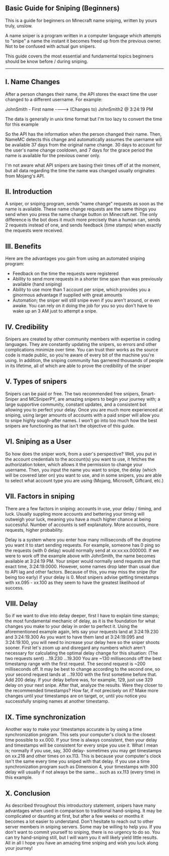 ## Basic Guide for Sniping (Beginners)
This is a guide for beginners on Minecraft name sniping, written by yours truly, unslow.

A name sniper is a program written in a computer language which attempts to "snipe" a name the instant it becomes freed up from the previous owner. Not to be confused with actual gun snipers. 

This guide covers the most essential and fundamental topics beginners should be know before / during sniping.

-------------------------------------------

## I. Name Changes

After a person changes their name, the API stores the exact time the user changed to a different username. For example:

JohnSmith - First name ----> (Changes to) JohnSmith2 @ 3:24:19 PM

The data is generally in unix time format but I'm too lazy to convert the time for this example

So the API has the information when the person changed their name. Then, NameMC detects this change and automatically assumes the username will be available 37 days from the original name change. 30 days to account for the user's name change cooldown, and 7 days for the grace period the name is available for the previous owner only.

I'm not aware what API snipers are basing their times off of at the moment, but all data regarding the time the name was changed usually originates from Mojang's API.

## II. Introduction

A sniper, or sniping program, sends "name change" requests as soon as the name is available.
These name change requests are the same things you send when you press the name change button on Minecraft.net. The only difference is the bot does it much more precisely than a human can, sends 2 requests instead of one, and sends feedback (time stamps) when exactly the requests were received.

## III. Benefits

 Here are the advantages you gain from using an automated sniping program:

- Feedback on the time the requests were registered 
- Ability to send more requests in a shorter time span than was previously available (hand sniping)
- Ability to use more than 1 account per snipe, which provides you a ginormous advantage if supplied with great amounts
- Automation; the sniper will still snipe even if you aren't around, or even awake. You can rely on it doing the job for you so you don't have to wake up an 3 AM just to attempt a snipe.
## IV. Credibility
 
Snipers are created by other community members with expertise in coding languages. They are constantly updating the snipers, so errors and other complications minimize over time. You can trust their works as the source code is made public, so you're aware of every bit of the machine you're using. In addition, the sniping community has garnered thousands of people in its lifetime, all of which are able to prove the credibility of the sniper

## V. Types of snipers

Snipers can be paid or free. The two recommended free snipers, Smart-Sniper and MCSniperPY, are amazing snipers to begin your journey with; a large supportive community, constant updates, and a consistent bot allowing you to perfect your delay. Once you are much more experienced at sniping, using larger amounts of accounts with a paid sniper will allow you to snipe highly sough-after names. I won't go into too much how the best snipers are functioning as that isn't the objective of this guide.

## VI. Sniping as a User
 
So how does the sniper work, from a user's perspective? Well, you put in the account credentials to the account(s) you want to use, it fetches the authorization token, which allows it the permission to change your username. Then, you input the name you want to snipe, the delay (which will be covered later on) you want to use, and in some snipers, you are able to select what account type you are using (Mojang, Microsoft, Giftcard, etc.)
## VII. Factors in sniping
 
There are a few factors in sniping: accounts in use, your delay / timing, and luck. Usually suppling more accounts and bettering your timing will outweigh your luck, meaning you have a much higher chance at being successful. 
Number of accounts is self explanatory. More accounts, more requests, higher probability.

Delay is a system where you enter how many milliseconds off the droptime you want it to start sending requests. For example, someone has 0 ping so the requests (with 0 delay) would normally send at xx:xx:xx.000000. 
If we were to work off the example above with JohnSmith, the name becomes available at 3:24:19 PM. Your sniper would normally send requests are that exact time, 3:24:19.0000. However, some names drop later than usual due to API lag and other factors. Because of this, you may miss the snipe (for being too early) if your delay is 0. 
Most snipers advise getting timestamps with xx.095 - xx.100 as they seem to have the greatest likelihood of success. 

## VIII. Delay

So if we want to dive into delay deeper, first I have to explain time stamps; the most fundamental mechanic of delay, as it is the foundation for what changes you make to your delay in order to perfect it.
Using the aforementioned example again, lets say your requests land at 3:24:19.230 and 3:24:19.300
As you want to have them land at 3:24:19.095 and 3:24:19.100, you will need to increase your delay here so the sniper shoots sooner.
First let's zoom up and disregard any numbers which aren't necessary for calculating the optimal delay change for this situation:
(The two requests sent) ...19.230 ...19.300
You are ~130 milliseconds off the best timestamp range with the first request. The second request is ~200 milliseconds off. It may be best to change according to the second one, so your second request lands at ...19.100 with the first sometime before that.
Add 200 delay. If your delay before was, for example, 129, just use 329 delay on your next snipe.
After that, analyze the results. Were they closer to the recommended timestamps? How far, if not precisely on it? Make more changes until your timestamps are on target, or, until you notice you successfully sniping names at another timestamp.

## IX. Time synchronization

Another way to make your timestamps accurate is by using a time synchronization program. This sets your computer's clock to the closest time possible to xx.000. If your time is always consistent, then your delay and timestamps will be consistent for every snipe you use it. What I mean is; normally if you use, say, 300 delay- sometimes you may get timestamps on xx.218 and other times on xx.113. This is because your computer's clock isn't the same every time you sniped with that delay. If you use a time synchronization program such as Dimension 4, your timestamps with 300 delay will usually if not always be the same... such as xx.113 (every time) in this example.
## X. Conclusion

As described throughout this introductory statement, snipers have many advantages when used in comparison to traditional hand-sniping. It may be complicated or daunting at first, but after a few weeks or months it becomes a lot easier to understand.
Don't hesitate to reach out to other server members in sniping servers. Some may be willing to help you.
If you don't want to commit yourself to sniping, there is no urgency to do so. You can try hand-sniping still, but I will warn you it will likely yield little results.
All in all I hope you have an amazing time sniping and wish you luck along your journey!
